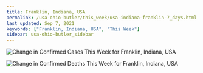 ```yaml
---
title: Franklin, Indiana, USA
permalink: /usa-ohio-butler/this_week/usa-indiana-franklin-7_days.html
last_updated: Sep 7, 2021
keywords: ["Franklin, Indiana, USA", "This Week"]
sidebar: usa-ohio-butler_sidebar
---
```


![Change in Confirmed Cases This Week for Franklin, Indiana, USA](/covid_tracker/images/graphs/usa-indiana-franklin-delta_confirmed-7_days_graph.png)

![Change in Confirmed Deaths This Week for Franklin, Indiana, USA](/covid_tracker/images/graphs/usa-indiana-franklin-delta_deaths-7_days_graph.png)
